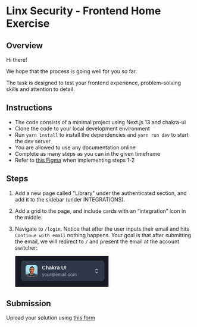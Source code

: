 # Linx Security - Frontend Home Exercise

## Overview
Hi there!

We hope that the process is going well for you so far.

The task is designed to test your frontend experience, problem-solving skills and attention to detail. 


## Instructions
- The code consists of a minimal project using Next.js 13 and chakra-ui
- Clone the code to your local development environment
- Run `yarn install` to install the dependencies and `yarn run dev` to start the dev server
- You are allowed to use any documentation online
- Complete as many steps as you can in the given timeframe
- Refer to [this Figma](https://www.figma.com/file/d9c7lPbEoFoyKlgqHUTdrz/FE-Assignment?type=design&node-id=0%3A1&mode=design&t=wNFQaDiLoPAMV6mP-1) when implementing steps 1-2 

## Steps
1. Add a new page called "Library" under the authenticated section, and add it to the sidebar (under INTEGRATIONS).
2. Add a grid to the page, and include cards with an “integration” icon in the middle.
3. Navigate to `/login`. Notice that after the user inputs their email and hits `Continue with email` nothing happens. Your goal is that after submitting the email, we will redirect to `/` and present the email at the account switcher:

    ![img.png](img.png)


## Submission

Upload your solution using [this form](https://forms.gle/NBcXLi38HMSdMYVC8)